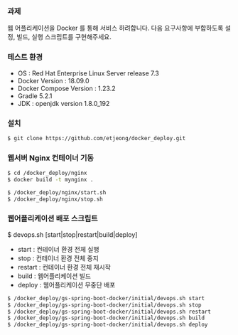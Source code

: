 ### 과제
웹 어플리케이션을 Docker 를 통해 서비스 하려합니다. 다음 요구사항에 부합하도록 설정, 빌드, 실행 스크립트를 구현해주세요.


### 테스트 환경
- OS : Red Hat Enterprise Linux Server release 7.3
- Docker Version : 18.09.0
- Docker Compose Version : 1.23.2
- Gradle 5.2.1
- JDK : openjdk version 1.8.0_192


### 설치
```bash
$ git clone https://github.com/etjeong/docker_deploy.git
```

### 웹서버 Nginx 컨테이너 기동
```bash
$ cd /docker_deploy/nginx
$ docker build -t mynginx .

$ /docker_deploy/nginx/start.sh
$ /docker_deploy/nginx/stop.sh
```


### 웹어플리케이션 배포 스크립트
$ devops.sh [start|stop|restart|build|deploy]
- start : 컨테이너 환경 전체 실행
- stop : 컨테이너 환경 전체 중지
- restart : 컨테이너 환경 전체 재시작
- build : 웹어플리케이션 빌드
- deploy : 웹어플리케이션 무중단 배포

```bash
$ /docker_deploy/gs-spring-boot-docker/initial/devops.sh start
$ /docker_deploy/gs-spring-boot-docker/initial/devops.sh stop
$ /docker_deploy/gs-spring-boot-docker/initial/devops.sh restart
$ /docker_deploy/gs-spring-boot-docker/initial/devops.sh build
$ /docker_deploy/gs-spring-boot-docker/initial/devops.sh deploy
```
